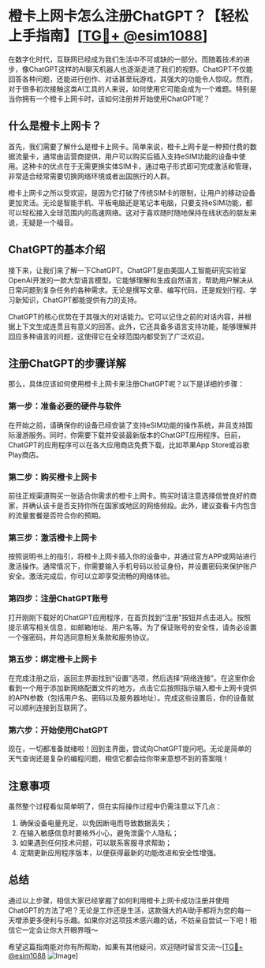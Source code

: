 # 橙卡上网卡怎么注册ChatGPT？【轻松上手指南】[[TG💪+ @esim1088](https://t.me/s/esim1088)]

在数字化时代，互联网已经成为我们生活中不可或缺的一部分。而随着技术的进步，像ChatGPT这样的AI聊天机器人也逐渐走进了我们的视野。ChatGPT不仅能回答各种问题，还能进行创作、对话甚至玩游戏，其强大的功能令人惊叹。然而，对于很多初次接触这类AI工具的人来说，如何使用它可能会成为一个难题。特别是当你拥有一个橙卡上网卡时，该如何注册并开始使用ChatGPT呢？

## 什么是橙卡上网卡？

首先，我们需要了解什么是橙卡上网卡。简单来说，橙卡上网卡是一种预付费的数据流量卡，通常由运营商提供，用户可以购买后插入支持eSIM功能的设备中使用。这种卡的优点在于无需更换实体SIM卡，通过电子形式即可完成激活和管理，非常适合经常需要切换网络环境或者出国旅行的人群。

橙卡上网卡之所以受欢迎，是因为它打破了传统SIM卡的限制，让用户的移动设备更加灵活。无论是智能手机、平板电脑还是笔记本电脑，只要支持eSIM功能，都可以轻松接入全球范围内的高速网络。这对于喜欢随时随地保持在线状态的朋友来说，无疑是一个福音。

## ChatGPT的基本介绍

接下来，让我们来了解一下ChatGPT。ChatGPT是由美国人工智能研究实验室OpenAI开发的一款大型语言模型。它能够理解和生成自然语言，帮助用户解决从日常问题到复杂任务的各种需求。无论是撰写文章、编写代码，还是规划行程、学习新知识，ChatGPT都能提供有力的支持。

ChatGPT的核心优势在于其强大的对话能力。它可以记住之前的对话内容，并根据上下文生成连贯且有意义的回答。此外，它还具备多语言支持功能，能够理解并回应多种语言的问题，这使得它在全球范围内都受到了广泛欢迎。

## 注册ChatGPT的步骤详解

那么，具体应该如何使用橙卡上网卡来注册ChatGPT呢？以下是详细的步骤：

### 第一步：准备必要的硬件与软件

在开始之前，请确保你的设备已经安装了支持eSIM功能的操作系统，并且支持国际漫游服务。同时，你需要下载并安装最新版本的ChatGPT应用程序。目前，ChatGPT的应用程序可以在各大应用商店免费下载，比如苹果App Store或谷歌Play商店。

### 第二步：购买橙卡上网卡

前往正规渠道购买一张适合你需求的橙卡上网卡。购买时请注意选择信誉良好的商家，并确认该卡是否支持你所在国家或地区的网络频段。此外，建议查看卡内包含的流量套餐是否符合你的预期。

### 第三步：激活橙卡上网卡

按照说明书上的指引，将橙卡上网卡插入你的设备中，并通过官方APP或网站进行激活操作。通常情况下，你需要输入手机号码以验证身份，并设置密码来保护账户安全。激活完成后，你可以立即享受流畅的网络体验。

### 第四步：注册ChatGPT账号

打开刚刚下载好的ChatGPT应用程序，在首页找到“注册”按钮并点击进入。按照提示填写相关信息，如邮箱地址、用户名等。为了保证账号的安全性，请务必设置一个强密码，并勾选同意相关条款和服务协议。

### 第五步：绑定橙卡上网卡

在完成注册之后，返回主界面找到“设置”选项，然后选择“网络连接”。在这里你会看到一个用于添加新网络配置文件的地方。点击它后按照指示输入橙卡上网卡提供的APN参数（包括用户名、密码以及服务器地址）。完成这些设置后，你的设备就可以顺利连接到互联网了。

### 第六步：开始使用ChatGPT

现在，一切都准备就绪啦！回到主界面，尝试向ChatGPT提问吧。无论是简单的天气查询还是复杂的编程问题，相信它都会给你带来意想不到的答案哦！

## 注意事项

虽然整个过程看似简单明了，但在实际操作过程中仍需注意以下几点：

1. 确保设备电量充足，以免因断电而导致数据丢失；
2. 在输入敏感信息时要格外小心，避免泄露个人隐私；
3. 如果遇到任何技术问题，可以联系客服寻求帮助；
4. 定期更新应用程序版本，以便获得最新的功能改进和安全性增强。

## 总结

通过以上步骤，相信大家已经掌握了如何利用橙卡上网卡成功注册并使用ChatGPT的方法了吧？无论是工作还是生活，这款强大的AI助手都将为您的每一天增添更多便利与乐趣。如果你对这项技术感兴趣的话，不妨亲自尝试一下吧！相信它一定会让你大开眼界哦～

希望这篇指南能对你有所帮助，如果有其他疑问，欢迎随时留言交流～[[TG💪+ @esim1088](https://t.me/s/esim1088) ![Image](https://i.postimg.cc/4NQfJmqS/Snipaste-2025-05-13-00-14-12.png)]